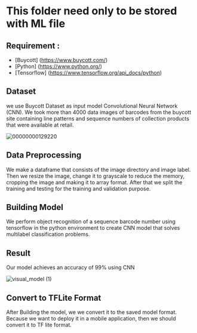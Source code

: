 This folder need only to be stored with ML file
==
## Requirement :
- [Buycott] (https://www.buycott.com/)
- [Python] (https://www.python.org/)
- [Tensorflow] (https://www.tensorflow.org/api_docs/python)

## Dataset
we use Buycott Dataset as input model Convolutional Neural Network (CNN). We took more than 4000 data images of barcodes from the buycott site containing line patterns and sequence numbers of collection products that were available at retail.

![00000000129220](https://user-images.githubusercontent.com/89289597/173224825-23114d06-c109-428d-9819-1636ac30eb28.png)


## Data Preprocessing
We make a dataframe that consists of the image directory and image label. Then we resize the image, change it to grayscale to reduce the memory, cropping the image and making it to array format. After that we split the training and testing for the training and validation purpose.

## Building Model
We perform object recognition of a sequence barcode number using tensorflow in the python environment to create CNN model that solves multilabel classification problems.

## Result
Our model achieves an accuracy of 99% using CNN

![visual_model (1)](https://user-images.githubusercontent.com/89289597/173224795-95a40cc5-eeca-4858-addd-ecd6c15d5ce6.png)

## Convert to TFLite Format
After Building the model, we we convert it to the saved model format. Because we want to deploy it in a mobile application, then we should convert it to TF lite format.

